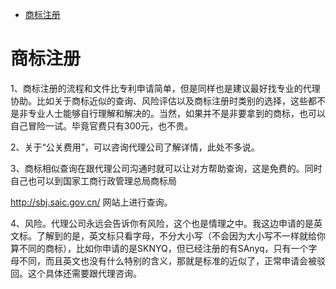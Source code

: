 <!-- TOC -->

- [商标注册](#商标注册)

<!-- /TOC -->

# 商标注册


1、商标注册的流程和文件比专利申请简单，但是同样也是建议最好找专业的代理协助。比如关于商标近似的查询、风险评估以及商标注册时类别的选择，这些都不是非专业人士能够自行理解和解决的。当然，如果并不是非要拿到的商标，也可以自己冒险一试。毕竟官费只有300元，也不贵。

2、关于“公关费用”，可以咨询代理公司了解详情，此处不多说。

3、商标相似查询在跟代理公司沟通时就可以让对方帮助查询，这是免费的。同时自己也可以到国家工商行政管理总局商标局

http://sbj.saic.gov.cn/ 网站上进行查询。

4、风险。代理公司永远会告诉你有风险，这个也是情理之中。我这边申请的是英文标。了解到的是，英文标只看字母，不分大小写（不会因为大小写不一样就给你算不同的商标），比如你申请的是SKNYQ，但已经注册的有SAnyq，只有一个字母不同，而且英文也没有什么特别的含义，那就是标准的近似了，正常申请会被驳回。这个具体还需要跟代理咨询。